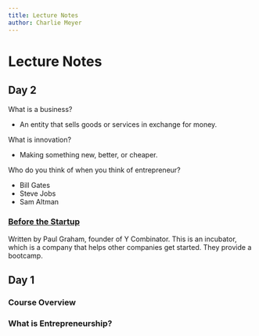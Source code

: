 ```yaml
---
title: Lecture Notes
author: Charlie Meyer
---
```


# Lecture Notes

## Day 2

What is a business? 
* An entity that sells goods or services in exchange for money. 

What is innovation?
* Making something new, better, or cheaper. 

Who do you think of when you think of entrepreneur? 
*  Bill Gates
* Steve Jobs
* Sam Altman

### [Before the Startup](http://www.paulgraham.com/before.html)

Written by Paul Graham, founder of Y Combinator. This is an incubator, which is a company that helps other companies get started. They provide a bootcamp. 

## Day 1

### Course Overview

### What is Entrepreneurship?

